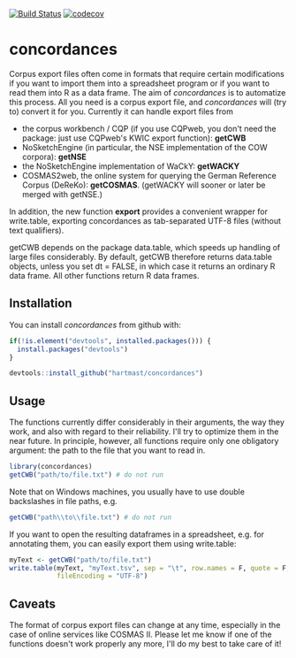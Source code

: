 
<!-- README.md is generated from README.Rmd. Please edit that file -->
[![Build Status](https://travis-ci.org/hartmast/concordances.svg?branch=master)](https://travis-ci.org/hartmast/concordances) [![codecov](https://codecov.io/gh/hartmast/concordances/branch/master/graph/badge.svg)](https://codecov.io/gh/hartmast/concordances)

concordances
============

Corpus export files often come in formats that require certain modifications if you want to import them into a spreadsheet program or if you want to read them into R as a data frame. The aim of *concordances* is to automatize this process. All you need is a corpus export file, and *concordances* will (try to) convert it for you. Currently it can handle export files from

-   the corpus workbench / CQP (if you use CQPweb, you don't need the package: just use CQPweb's KWIC export function): **getCWB**
-   NoSketchEngine (in particular, the NSE implementation of the COW corpora): **getNSE**
-   the NoSketchEngine implementation of WaCkY: **getWACKY**
-   COSMAS2web, the online system for querying the German Reference Corpus (DeReKo): **getCOSMAS**. (getWACKY will sooner or later be merged with getNSE.)

In addition, the new function **export** provides a convenient wrapper for write.table, exporting concordances as tab-separated UTF-8 files (without text qualifiers).

getCWB depends on the package data.table, which speeds up handling of large files considerably. By default, getCWB therefore returns data.table objects, unless you set dt = FALSE, in which case it returns an ordinary R data frame. All other functions return R data frames.

Installation
------------

You can install *concordances* from github with:

``` r
if(!is.element("devtools", installed.packages())) {
  install.packages("devtools")
}

devtools::install_github("hartmast/concordances")
```

Usage
-----

The functions currently differ considerably in their arguments, the way they work, and also with regard to their reliability. I'll try to optimize them in the near future. In principle, however, all functions require only one obligatory argument: the path to the file that you want to read in.

``` r
library(concordances)
getCWB("path/to/file.txt") # do not run
```

Note that on Windows machines, you usually have to use double backslashes in file paths, e.g.

``` r
getCWB("path\\to\\file.txt") # do not run
```

If you want to open the resulting dataframes in a spreadsheet, e.g. for annotating them, you can easily export them using write.table:

``` r
myText <- getCWB("path/to/file.txt")
write.table(myText, "myText.tsv", sep = "\t", row.names = F, quote = F, 
            fileEncoding = "UTF-8")
```

Caveats
-------

The format of corpus export files can change at any time, especially in the case of online services like COSMAS II. Please let me know if one of the functions doesn't work properly any more, I'll do my best to take care of it!
